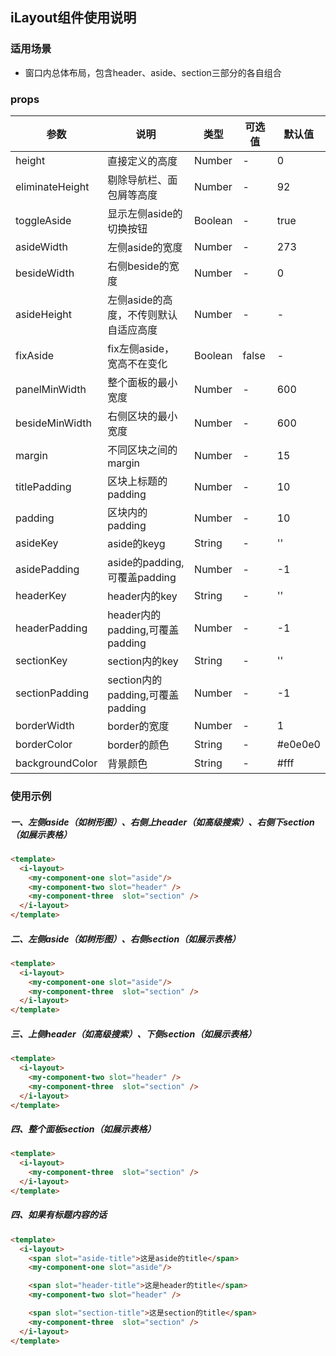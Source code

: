 ## iLayout组件使用说明
### 适用场景
- 窗口内总体布局，包含header、aside、section三部分的各自组合

### props
参数 | 说明 | 类型 | 可选值 | 默认值
--- | --- | --- | --- | --- |
height | 直接定义的高度 | Number | - | 0
eliminateHeight | 剔除导航栏、面包屑等高度 | Number | - | 92
toggleAside | 显示左侧aside的切换按钮 | Boolean | - | true
asideWidth | 左侧aside的宽度 | Number | - | 273
besideWidth | 右侧beside的宽度 | Number | - | 0
asideHeight | 左侧aside的高度，不传则默认自适应高度 | Number | - | -
fixAside | fix左侧aside，宽高不在变化 | Boolean | false | -
panelMinWidth | 整个面板的最小宽度 | Number | - | 600
besideMinWidth | 右侧区块的最小宽度 | Number | - | 600
margin | 不同区块之间的margin | Number | - | 15
titlePadding | 区块上标题的padding | Number | - | 10
padding | 区块内的padding | Number | - | 10
asideKey | aside的keyg | String | - | ''
asidePadding | aside的padding,可覆盖padding | Number | - | -1
headerKey | header内的key | String | - | ''
headerPadding | header内的padding,可覆盖padding | Number | - | -1
sectionKey | section内的key | String | - | ''
sectionPadding | section内的padding,可覆盖padding | Number | - | -1
borderWidth | border的宽度 | Number | - | 1
borderColor | border的颜色 | String | - | #e0e0e0
backgroundColor | 背景颜色 | String | - | #fff

### 使用示例
##### 一、左侧aside（如树形图）、右侧上header（如高级搜索）、右侧下section（如展示表格）
```html
<template>
  <i-layout>
    <my-component-one slot="aside"/>
    <my-component-two slot="header" />
    <my-component-three  slot="section" />
  </i-layout>
</template>
```
##### 二、左侧aside（如树形图）、右侧section（如展示表格）
```html
<template>
  <i-layout>
    <my-component-one slot="aside"/>
    <my-component-three  slot="section" />
  </i-layout>
</template>
```
##### 三、上侧header（如高级搜索）、下侧section（如展示表格）
```html
<template>
  <i-layout>
    <my-component-two slot="header" />
    <my-component-three  slot="section" />
  </i-layout>
</template>
```
##### 四、整个面板section（如展示表格）
```html
<template>
  <i-layout>
    <my-component-three  slot="section" />
  </i-layout>
</template>
```
##### 四、如果有标题内容的话
```html
<template>
  <i-layout>
    <span slot="aside-title">这是aside的title</span>
    <my-component-one slot="aside"/>

    <span slot="header-title">这是header的title</span>
    <my-component-two slot="header" />

    <span slot="section-title">这是section的title</span>
    <my-component-three  slot="section" />
  </i-layout>
</template>
```

